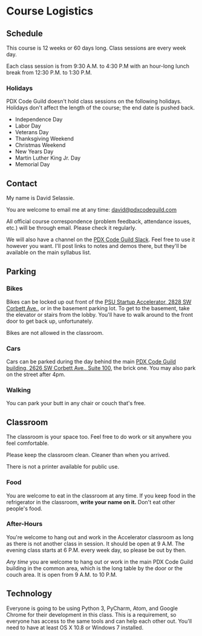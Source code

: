 # Course Logistics

## Schedule

This course is 12 weeks or 60 days long.
Class sessions are every week day.

Each class session is from 9:30 A.M. to 4:30 P.M with an hour-long lunch break from 12:30 P.M. to 1:30 P.M.

### Holidays

PDX Code Guild doesn't hold class sessions on the following holidays.
Holidays don't affect the length of the course; the end date is pushed back.

* Independence Day
* Labor Day
* Veterans Day
* Thanksgiving Weekend
* Christmas Weekend
* New Years Day
* Martin Luther King Jr. Day
* Memorial Day

## Contact

My name is David Selassie.

You are welcome to email me at any time: [david@pdxcodeguild.com](mailto:david@pdxcodeguild.com)

All official course correspondence (problem feedback, attendance issues, etc.) will be through email.
Please check it regularly.

We will also have a channel on the [PDX Code Guild Slack](https://portlandcodeguild.slack.com/).
Feel free to use it however you want.
I'll post links to notes and demos there, but they'll be available on the main syllabus list.

## Parking

### Bikes

Bikes can be locked up out front of the [PSU Startup Accelerator, 2828 SW Corbett Ave.](https://www.google.com/maps/place/2828+SW+Corbett+Ave,+Portland,+OR+97201/@45.5024683,-122.6756019,19z/data=!3m1!4b1!4m5!3m4!1s0x54950a6bd2dc2797:0xe5fc97731611e4e8!8m2!3d45.5024683!4d-122.6750547), or in the basement parking lot.
To get to the basement, take the elevator or stairs from the lobby.
You'll have to walk around to the front door to get back up, unfortunately.

Bikes are not allowed in the classroom.

### Cars

Cars can be parked during the day behind the main [PDX Code Guild building, 2626 SW Corbett Ave., Suite 100](https://www.google.com/maps/place/PDX+Code+Guild/@45.503859,-122.6762133,18z/data=!4m13!1m7!3m6!1s0x54950a6bbcb1c7a9:0xe1685a5640dc6d4b!2s2626+SW+Corbett+Ave,+Portland,+OR+97201!3b1!8m2!3d45.503859!4d-122.675119!3m4!1s0x0000000000000000:0x8d823437e0c4bde2!8m2!3d45.503968!4d-122.6753334), the brick one.
You may also park on the street after 4pm.

### Walking

You can park your butt in any chair or couch that's free.

## Classroom

The classroom is your space too.
Feel free to do work or sit anywhere you feel comfortable.

Please keep the classroom clean.
Cleaner than when you arrived.

There is not a printer available for public use.

### Food

You are welcome to eat in the classroom at any time.
If you keep food in the refrigerator in the classroom, **write your name on it.**
Don't eat other people's food.

### After-Hours

You're welcome to hang out and work in the Accelerator classroom as long as there is not another class in session.
It should be open at 9 A.M.
The evening class starts at 6 P.M. every week day, so please be out by then.

_Any time_ you are welcome to hang out or work in the main PDX Code Guild building in the common area, which is the long table by the door or the couch area.
It is open from 9 A.M. to 10 P.M.

## Technology

Everyone is going to be using Python 3, PyCharm, Atom, and Google Chrome for their development in this class.
This is a requirement, so everyone has access to the same tools and can help each other out.
You'll need to have at least OS X 10.8 or Windows 7 installed.
